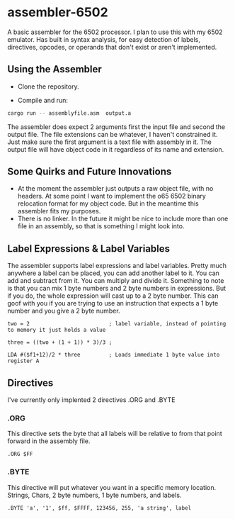 # assembler-6502
A basic assembler for the 6502 processor. I plan to use this with my 6502 emulator. 
Has built in syntax analysis, for easy detection of  labels, directives, opcodes, or operands 
that don't exist or aren't implemented. 


## Using the Assembler
* Clone the repository.

* Compile and run: 
```bash
cargo run -- assemblyfile.asm  output.a
```
The assembler does expect 2 arguments first the input file and second the output file. The file extensions can be whatever, I haven't constrained it. Just make sure the first argument is a text file with assembly in it. The output file will have object code in it regardless of its name and extension.

## Some Quirks and Future Innovations 
* At the moment the assembler just outputs a raw object file, with no headers. At some point I want to implement the o65 6502 binary relocation format for my object code. But in the meantime this assembler fits my purposes. 
* There is no linker. In the future it might be nice to include more than one file in an assembly, so that is something I might look into. 


## Label Expressions & Label Variables
The assembler supports label expressions and label variables. Pretty much anywhere a label can be placed, you can add another label to it. You can add and subtract from it. You can multiply and divide it. Something to note is that you can mix 1 byte numbers and 2 byte numbers in expressions. But if you do, the whole expression will cast up to a 2 byte number. This can goof with you if you are trying to use an instruction that expects a 1 byte number and you give a 2 byte number. 


```assembly
two = 2                         ; label variable, instead of pointing to memory it just holds a value

three = ((two + (1 + 1)) * 3)/3 ; 

LDA #($f1+12)/2 * three         ; Loads immediate 1 byte value into register A
```

## Directives 
I've currently only implented 2 directives .ORG and .BYTE

### .ORG
This directive sets the byte that all labels will be relative to from that point
forward in the assembly file. 

```assembly
.ORG $FF
```

### .BYTE
This directive will put whatever you want in a specific memory location. Strings, Chars, 2 byte numbers, 1 byte numbers, and labels.

```assembly
.BYTE 'a', '1', $ff, $FFFF, 123456, 255, 'a string', label
```
 
